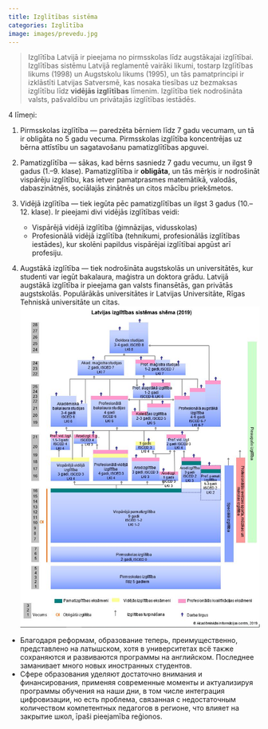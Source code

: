 ```yaml
---
title: Izglītības sistēma
categories: Izglītība
image: images/prevedu.jpg
---
```


> Izglītība Latvijā ir pieejama no pirmsskolas līdz augstākajai izglītībai. Izglītības sistēmu Latvijā reglamentē vairāki likumi, tostarp Izglītības likums (1998) un Augstskolu likums (1995), un tās pamatprincipi ir izklāstīti Latvijas Satversmē, kas nosaka tiesības uz bezmaksas izglītību līdz **vidējās izglītības** līmenim. Izglītība tiek nodrošināta valsts, pašvaldību un privātajās izglītības iestādēs.

4 līmeņi:
1. Pirmsskolas izglītība — paredzēta bērniem līdz 7 gadu vecumam, un tā ir obligāta no 5 gadu vecuma. Pirmsskolas izglītība koncentrējas uz bērna attīstību un sagatavošanu pamatizglītības apguvei.
2. Pamatizglītība — sākas, kad bērns sasniedz 7 gadu vecumu, un ilgst 9 gadus (1.–9. klase). Pamatizglītība ir **obligāta**, un tās mērķis ir nodrošināt vispārēju izglītību, kas ietver pamatprasmes matemātikā, valodās, dabaszinātnēs, sociālajās zinātnēs un citos mācību priekšmetos.
3. Vidējā izglītība — tiek iegūta pēc pamatizglītības un ilgst 3 gadus (10.–12. klase). Ir pieejami divi vidējās izglītības veidi:
	- Vispārējā vidējā izglītība (ģimnāzijas, vidusskolas)
	- Profesionālā vidējā izglītība (tehnikumi, profesionālās izglītības iestādes), kur skolēni papildus vispārējai izglītībai apgūst arī profesiju.

4. Augstākā izglītība — tiek nodrošināta augstskolās un universitātēs, kur studenti var iegūt bakalaura, maģistra un doktora grādu. Latvijā augstākā izglītība ir pieejama gan valsts finansētās, gan privātās augstskolās. Populārākās universitātes ir Latvijas Universitāte, Rīgas Tehniskā universitāte un citas.
![](/images/shemaedu.png)
- Благодаря реформам, образование теперь, преимущественно, представлено на латышском, хотя в университетах всё также сохраняются и развиваются программы на английском. Последнее заманивает много новых иностранных студентов. 
- Сфере образования уделяют достаточно внимания и финансирования, применяя современные моменты и актуализируя программы обучения на наши дни, в том числе интеграция цифровизации, но есть проблема, связанная с недостаточным количеством компетентных педагогов в регионе, что влияет на закрытие школ, īpaši pieejamība reģionos. 